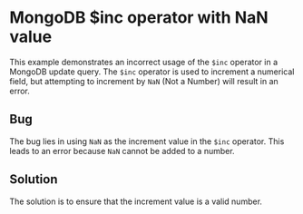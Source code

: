# MongoDB $inc operator with NaN value
This example demonstrates an incorrect usage of the `$inc` operator in a MongoDB update query.  The `$inc` operator is used to increment a numerical field, but attempting to increment by `NaN` (Not a Number) will result in an error.

## Bug
The bug lies in using `NaN` as the increment value in the `$inc` operator. This leads to an error because `NaN` cannot be added to a number.

## Solution
The solution is to ensure that the increment value is a valid number.